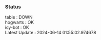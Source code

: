 ### Status


table : DOWN  
hogwarts : OK  
icy-bot : OK  
Latest Update : 2024-06-14 01:55:02.974678
